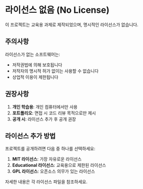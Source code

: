 # 라이선스 없음 (No License)

이 프로젝트는 교육용 과제로 제작되었으며, 명시적인 라이선스가 없습니다.

## 주의사항

라이선스가 없는 소프트웨어는:
- 저작권법에 의해 보호됩니다
- 저작자의 명시적 허가 없이는 사용할 수 없습니다
- 상업적 이용이 제한됩니다

## 권장사항

1. **개인 학습용**: 개인 컴퓨터에서만 사용
2. **포트폴리오**: 면접 시 코드 리뷰 목적으로만 제시
3. **공개 시**: 라이선스 추가 후 공개 권장

## 라이선스 추가 방법

프로젝트를 공개하려면 다음 중 하나를 선택하세요:

1. **MIT 라이선스**: 가장 자유로운 라이선스
2. **Educational 라이선스**: 교육용으로 제한된 라이선스
3. **GPL 라이선스**: 오픈소스 의무가 있는 라이선스

자세한 내용은 각 라이선스 파일을 참조하세요. 
